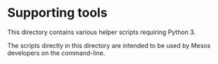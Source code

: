 # Supporting tools

This directory contains various helper scripts requiring Python 3.

The scripts directly in this directory are intended to be used by Mesos
developers on the command-line.
